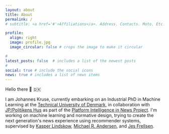 ```yaml
---
layout: about
title: About
permalink: /
# subtitle: <a href='#'>Affiliations</a>. Address. Contacts. Moto. Etc.

profile:
  align: right
  image: profile.jpg
  image_circular: false # crops the image to make it circular

# 
latest_posts: false  # includes a list of the newest posts
# 
social: true # include the social icons
news: true # includes a list of news items
---
```


<!-- 
TODO: 
- Make About/Home
-->
Hello there 👋 🇩🇰 

I am Johannes Kruse, currently embarking on an Industrial PhD in Machine Learning at the 
[Technical University of Denmark](https://www.dtu.dk/english/), in collaboration with [JP/Politikens Hus](https://jppol.dk/en/) as part of the [Platform Intelligence in News Project](https://www.cbs.dk/en/research/cbs-research-projects/research-projects-overview/e3092958-c64c-46f8-94db-36c92bd0b5ed). 
I'm working on machine learning and normative design, trying to create the next generation's news experience using recommender systems, supervised by 
[Kasper Lindskow](https://www.linkedin.com/in/kasper-lindskow-6bb2089/?originalSubdomain=dk), 
[Michael R. Andersen](https://scholar.google.dk/citations?user=cOrfSmIAAAAJ&hl=en), and 
[Jes Frellsen](https://frellsen.org/). 